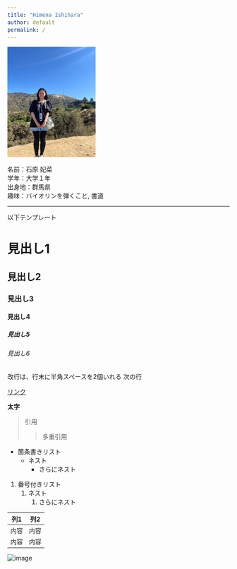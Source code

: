 ```yaml
---
title: "Himena Ishihara"
author: default
permalink: /
---
```


<img src="/assets/images/1726697045887.jpg" alt="サンプル" width="200" height="250">  

  
  名前：石原 妃菜     
  学年：大学１年  
出身地：群馬県  
  趣味：バイオリンを弾くこと, 書道  







---

以下テンプレート

# 見出し1
## 見出し2
### 見出し3
#### 見出し4
##### 見出し5
###### 見出し6

改行は、行末に半角スペースを2個いれる
次の行

[リンク](https://www.google.co.jp/)

**太字**

> 引用
>> 多重引用


- 箇条書きリスト
  - ネスト
    - さらにネスト


1. 番号付きリスト
   1. ネスト
      1. さらにネスト


| 列1  | 列2  |
|-----|-----|
| 内容  | 内容  |
| 内容  | 内容  |

![image](/GHPages_WebSite/assets/images/logo-150.png)
